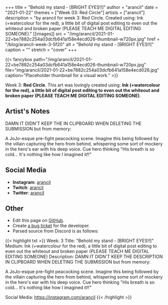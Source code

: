 +++
title =       "Behold my stand - [BRIGHT EYES!!]"
author =      "arancil"
date =        "2021-01-22"
themes =      ["Week 03: Red Circle"]
artists =     ["arancil"]
description = "by arancil for week 3: Red Circle. Created using: Ink (+watercolour for the red), a little bit of digital post editing to even out the whiteout and broken paper (PLEASE TEACH ME DIGITAL EDITING SOMEONE)."
[[images]]
      src = "/img/arancil/2021-01-22+be7882c254a03dcfb641a158e4ecd026-thumbnail-w720px.jpg"
      href = "/blog/arancil-week-3-5f20"
      alt = "Behold my stand - [BRIGHT EYES!!]"
      caption = ""
      stretch = "cover"
+++


{{< fancybox path="/img/arancil/2021-01-22+be7882c254a03dcfb641a158e4ecd026-thumbnail-w720px.jpg" file="img/arancil/2021-01-22+be7882c254a03dcfb641a158e4ecd026.jpg" caption="Placeholder thumbnail for a visual work." >}}


Week 3: **Red Circle**. This art was lovingly created using: **Ink (+watercolour for the red), a little bit of digital post editing to even out the whiteout and broken paper (PLEASE TEACH ME DIGITAL EDITING SOMEONE)**.

## Artist's Notes

DAMN IT DIDN'T KEEP THE IN CLIPBOARD WHEN DELETING THE SUBMISSION but from memory:

A JoJo-esque pre-fight peacocking scene. Imagine this being followed by the villain capturing the hero from behind, whispering some sort of mockery in the hero's ear with his deep voice. Cue hero thinking "His breath is so cold... It's nothing like how I imagined it!!"

## Social Media

- **Instagram**: <a href='https://instagram.com/arancil' target='_blank'>arancil</a>
- **Twitch**: <a href='https://twitch.tv/arancil' target='_blank'>arancil</a>
- **Twitter**: <a href='https://twitter.com/arancil' target='_blank'>arancil</a>

## Other

- Edit this page on [GitHub](https://github.com/teaminkling/web-refresh/edit/main/content/blog/arancil-week-3-5f20.md).
- Create [a bug ticket](https://github.com/teaminkling/web-refresh/issues/new?assignees=&labels=bug&template=problem-report.md&title=) for the developer.
- Parsed source from Discord is as follows:

{{< highlight txt >}}
Week: 3
Title: "Behold my stand - [BRIGHT EYES!!]"
Medium: Ink (+watercolour for the red), a little bit of digital post editing to even out the whiteout and broken paper (PLEASE TEACH ME DIGITAL EDITING SOMEONE)
Description: DAMN IT DIDN'T KEEP THE DESCRIPTION IN CLIPBOARD WHEN DELETING THE SUBMISSION but from memory:

A JoJo-esque pre-fight peacocking scene. Imagine this being followed by the villain capturing the hero from behind, whispering some sort of mockery in the hero's ear with his deep voice. Cue hero thinking "His breath is so cold... It's nothing like how I imagined it!!"

Social Media: https://instagram.com/arancil
{{< /highlight >}}